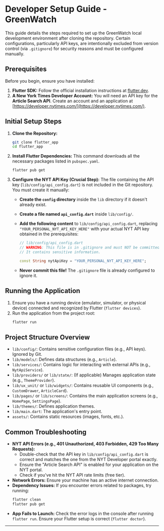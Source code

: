 # Developer Setup Guide - GreenWatch

This guide details the steps required to set up the GreenWatch local development environment after cloning the repository. Certain configurations, particularly API keys, are intentionally excluded from version control (via `.gitignore`) for security reasons and must be configured manually.

## Prerequisites

Before you begin, ensure you have installed:

1.  **Flutter SDK:** Follow the official installation instructions at [flutter.dev](https://flutter.dev/docs/get-started/install).
2.  **A New York Times Developer Account:** You will need an API key for the **Article Search API**. Create an account and an application at [https://developer.nytimes.com/](https://developer.nytimes.com/).

## Initial Setup Steps

1.  **Clone the Repository:**
    ```bash
    git clone flutter_app
    cd flutter_app 
    ```

2.  **Install Flutter Dependencies:**
    This command downloads all the necessary packages listed in `pubspec.yaml`.
    ```bash
    flutter pub get
    ```

3.  **Configure the NYT API Key (Crucial Step):**
    The file containing the API key (`lib/config/api_config.dart`) is not included in the Git repository. You must create it manually:

    *   **Create the `config` directory** inside the `lib` directory if it doesn't already exist.
    *   **Create a file named `api_config.dart`** inside `lib/config/`.
    *   **Add the following content** to `lib/config/api_config.dart`, replacing `"YOUR_PERSONAL_NYT_API_KEY_HERE"` with your actual NYT API key obtained in the prerequisites:

        ```dart
        // lib/config/api_config.dart
        // WARNING: This file is in .gitignore and must NOT be committed.
        // It contains sensitive information.

        const String nytApiKey = "YOUR_PERSONAL_NYT_API_KEY_HERE";
        ```

    *   **Never commit this file!** The `.gitignore` file is already configured to ignore it.

## Running the Application

1.  Ensure you have a running device (emulator, simulator, or physical device) connected and recognized by Flutter (`flutter devices`).
2.  Run the application from the project root:
    ```bash
    flutter run
    ```

## Project Structure Overview

*   `lib/config/`: Contains sensitive configuration files (e.g., API keys). Ignored by Git.
*   `lib/models/`: Defines data structures (e.g., `Article`).
*   `lib/services/`: Contains logic for interacting with external APIs (e.g., `NytApiService`).
*   `lib/providers/` or `lib/state/`: (If applicable) Manages application state (e.g., `ThemeProvider`).
*   `lib/ux_unit/` or `lib/widgets/`: Contains reusable UI components (e.g., `CustomDrawer`, `ArticleCard`).
*   `lib/pages/` or `lib/screens/`: Contains the main application screens (e.g., `HomePage`, `SettingsPage`).
*   `lib/themes/`: Defines application themes.
*   `lib/main.dart`: The application's entry point.
*   `assets/`: Contains static resources (images, fonts, etc.).

## Common Troubleshooting

*   **NYT API Errors (e.g., 401 Unauthorized, 403 Forbidden, 429 Too Many Requests):**
    *   Double-check that the API key in `lib/config/api_config.dart` is correct and matches the one from the NYT Developer portal exactly.
    *   Ensure the "Article Search API" is enabled for your application on the NYT portal.
    *   Check if you've hit the NYT API rate limits (free tier).
*   **Network Errors:** Ensure your machine has an active internet connection.
*   **Dependency Issues:** If you encounter errors related to packages, try running:
    ```bash
    flutter clean
    flutter pub get
    ```
*   **App Fails to Launch:** Check the error logs in the console after running `flutter run`. Ensure your Flutter setup is correct (`flutter doctor`).

---
